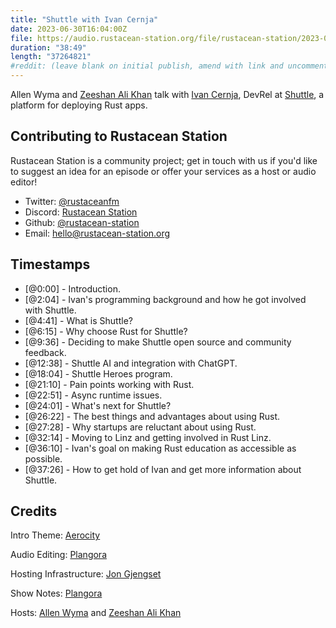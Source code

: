 ```yaml
---
title: "Shuttle with Ivan Cernja"
date: 2023-06-30T16:04:00Z
file: https://audio.rustacean-station.org/file/rustacean-station/2023-06-30-ivan-cernja.mp3
duration: "38:49"
length: "37264821"
#reddit: (leave blank on initial publish, amend with link and uncomment this line after Reddit thread has been posted)
---
```


Allen Wyma and [Zeeshan Ali Khan](https://github.com/zeenix) talk with [Ivan Cernja](https://twitter.com/cernjai), DevRel at [Shuttle](https://www.shuttle.rs/), a platform for deploying Rust apps.

## Contributing to Rustacean Station

Rustacean Station is a community project; get in touch with us if you'd like to suggest an idea for an episode or offer your services as a host or audio editor!

- Twitter: [@rustaceanfm](https://twitter.com/rustaceanfm)
- Discord: [Rustacean Station](https://discord.gg/cHc3Gyc)
- Github: [@rustacean-station](https://github.com/rustacean-station/)
- Email: [hello@rustacean-station.org](mailto:hello@rustacean-station.org)

## Timestamps

- [@0:00] - Introduction.
- [@2:04] - Ivan's programming background and how he got involved with Shuttle.
- [@4:41] - What is Shuttle?
- [@6:15] - Why choose Rust for Shuttle?
- [@9:36] - Deciding to make Shuttle open source and community feedback.
- [@12:38] - Shuttle AI and integration with ChatGPT.
- [@18:04] - Shuttle Heroes program.
- [@21:10] - Pain points working with Rust.
- [@22:51] - Async runtime issues.
- [@24:01] - What's next for Shuttle?
- [@26:22] - The best things and advantages about using Rust.
- [@27:28] - Why startups are reluctant about using Rust.
- [@32:14] - Moving to Linz and getting involved in Rust Linz.
- [@36:10] - Ivan's goal on making Rust education as accessible as possible.
- [@37:26] - How to get hold of Ivan and get more information about Shuttle.

## Credits

Intro Theme: [Aerocity](https://twitter.com/AerocityMusic)

Audio Editing: [Plangora](https://twitter.com/plangora)

Hosting Infrastructure: [Jon Gjengset](https://twitter.com/jonhoo/)

Show Notes: [Plangora](https://twitter.com/plangora)

Hosts: [Allen Wyma](https://twitter.com/allenwyma) and [Zeeshan Ali Khan](https://github.com/zeenix)
